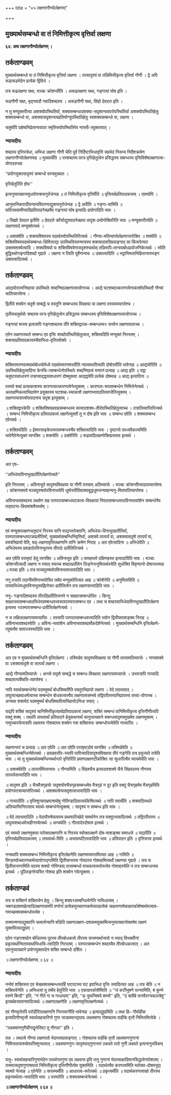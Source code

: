 +++
title = "०५ लक्षणागौण्योर्लक्षणम्"

+++


## मुख्यार्थसम्बन्धो वा तं निमित्तीकृत्य वृत्तिर्वा लक्षणा

**६४. अथ लक्षणागौण्योर्लक्षणम् ।**

## **तर्कताण्डवम्**

मुख्यार्थसम्बन्धो वा तं निमित्तीकृत्य वृत्तिर्वा लक्षणा । तत्सादृश्यं वा तन्निमित्तीकृत्य वृत्तिर्वा गौणी । द्वे अपि रूढारूढभेदेन प्रत्येकं द्विविधे ।

तत्र रूढलक्षणा यथा, मञ्चाः क्रोशन्तीति । अरूढलक्षणा यथा, गङ्गायां घोष इति ।

रूढगौणी यथा, मृद्गवादौ गवादिशब्दस्य । अरूढगौणी यथा, सिंहो देवदत्त इति ।

न तु मण्युक्तरीत्या अशक्योपस्थितिर्वा, शक्यसम्बन्धादशक्या-सदृशान्वयपरोपस्थितिर्वा अशक्योपस्थितिहेतुः शक्यसम्बन्धो वा, अशक्यासदृशान्वयप्रतियोग्युपस्थितिहेतुः स्वशक्यसम्बन्धो वा, लक्षणा ।

चतुर्ष्वपि पक्षेष्वभिप्रेतान्वयपरा स्मृतिरूपोपस्थितिरेव नास्ती-त्युक्तत्वात् ।

### **न्यायदीपः**

शब्दस्य वृत्तिस्त्रेधा, अभिधा लक्षणा गौणी चेति पूर्वं निर्दिष्टाभिधावृत्तिं सप्रभेदं निरूप्य निर्देशक्रमेण लक्षणागौण्योर्लक्षणमाह ॥ मुख्यार्थेति ॥ परशब्दस्य परत्र वृत्तिहेतुत्वेन प्रसिद्धस्य सबन्धस्य वृत्तिविशेषलक्षणात्वा-योगादरुच्या

‘‘प्रयोगयुक्तसादृश्यं सम्बन्धो वाप्यमुख्यतः ।

वृत्तिहेतुरिति ज्ञेयः’’

इत्यनुव्याख्यानसुधयोरुक्त्यनुरोधेनाह ॥ तं निमित्तीकृत्य वृत्तिर्वेति ॥ वृत्तिरर्थप्रतिपादकत्वम् । एवमग्रेपि ।

आनुमानिकपादीयन्यायविवरणाद्युक्त्यनुरोधेनाह ॥ द्वे अपीति ॥ गङ्गा-यामिति ॥ पावित्र्यसामीप्यादिप्रतिपादनेच्छयैव गङ्गायां घोष इत्यादि-प्रयोगादिति भावः ।

॥ सिह्मो देवदत्त इतीति ॥ देवदत्ते क्रौर्याद्युपपादनेच्छया तादृश-प्रयोगोक्तिरिति भावः ॥ मण्युक्तरीत्येति ॥ लक्षणावादे मण्युक्तेत्यर्थः ।

॥ अशक्येति ॥ शक्त्यविषयस्य पदार्थस्योपस्थितिरित्यर्थः । गौण्या-मतिव्याप्तेर्लक्षणान्तरोक्तिः ॥ शक्येति ॥ शक्तिविषयपदार्थसम्बन्धा-न्निमित्ताद्या उपस्थितिस्तन्मात्रस्य शक्त्यादावतिप्रसङ्गात् सा किंरूपेत्यत उक्तमशक्येत्यादि । शक्यविषयो यः शक्तिविषयेणासदृशश्चार्थस् तन्निरूपि-तान्वयबोधप्रयोजनिकेत्यर्थः । स्वेति बुद्धिस्थोगङ्गादिशब्दो गृह्यते । लक्षणा न त्विति पूर्वेणान्वयः ॥ उक्तत्वादिति ॥ भट्टाभिमताभिहितान्वयभङ्ग उक्तत्वादित्यर्थः ।

## **तर्कताण्डवम्**

आद्ययोरात्मनिष्ठाया उपस्थितेः शब्दनिष्ठलक्षणात्वायोगाच्च । आद्ये घटशब्दात्कारणत्वेनाकाशोपस्थितौ गौण्यां चातिव्याप्तेश्च ।

द्वितीये शक्येन सदृशे सम्बद्धे च वस्तुनि सम्बन्धस्य विवक्षया या लक्षणा तस्यामव्याप्तेश्च ।

तृतीयचतुर्थयोः शब्दस्य परत्र वृत्तिहेतुत्वेन प्रसिद्धस्य सम्बन्धस्य वृत्तिविशेषलक्षणात्वायोगाच्च ।

गङ्गायां मत्स्य इत्यत्रापि गङ्गाशब्दस्य तीरे शक्तिद्वारक-सम्बन्धस्य१ सत्त्वेन लक्षणापाताच्च ।

एतेन लक्षणास्थले सम्बन्ध एव वृत्तिः शाब्दोपस्थितिहेतुत्वात्, शक्तिवदिति मण्युक्तं निरस्तम् । शक्त्याप्रतिपादकत्वस्यैवाभिधा-वृत्तित्वोक्तेः ।

### **न्यायदीपः**

शक्तिस्मरणवाक्यार्थबोधयोर्मध्ये पदार्थस्मरणमस्तीति न्यायमतरीत्यापि दोषोस्तीति भावेनाह ॥ आद्ययोरिति ॥ उपस्थितिहेतुत्वादिना केनचि-त्सम्बन्धेनोपस्थितेः शब्दनिष्ठत्वं मन्वानं प्रत्याह ॥ आद्य इति ॥ यद्वा चतुष्टयसाधारणं तत्राप्याद्यद्वयसाधारणं दोषमुक्त्वा आद्यद्वयेपि प्रत्येकं दोषमाह ॥ आद्य इत्यादिना ॥

परमते शब्दं प्रत्याकाशस्य कारणत्वात्कारणत्वेनेत्युक्तम् । कारणता-रूपसम्बन्धेन निमित्तेनेत्यर्थः । अलाक्षणिकत्वाभिप्रायेण प्रयुक्तस्य घटशब्द-स्याकाशे लक्षणाभावादतिव्याप्तेरित्युक्तम् । लक्षणस्यासत्त्वोपपादनाय सदृश इत्युक्तम् ।

॥ शक्तिद्वारकेति ॥ शक्तिविषयप्रवाहसम्बन्धस्य सत्त्वादशक्य-तीरोपस्थितिहेतुत्वाच्च । तत्रातिव्याप्तिरित्यर्थः । सम्बन्धं निमित्तीकृत्य प्रतिपादकत्वं लक्षणेत्युक्तौ तु न दोष इति भावः ॥ सम्बन्ध एवेति ॥ शक्यसम्बन्ध एवेत्यर्थः ।

॥ शक्तिवदिति ॥ ईश्वरसङ्केतरूपसम्बन्धस्यैव शक्तित्वादिति भावः । दृष्टान्ते साध्यवैकल्यमिति भावेनैतेनेत्युक्तं व्यनक्ति ॥ शक्त्येति ॥ उक्तेरिति ॥ रूढ्यादिलक्षणोक्तिप्रस्ताव इत्यर्थः ।

## **तर्कताण्डवम्**

अत एव–

‘‘अभिधेयाविनाभूतप्रतीतिर्लक्षणोच्यते’’

इति निरस्तम् । अविनाभूते सादृश्यविवक्षया या गौणी तस्याम् अतिव्याप्तेः । मञ्चाः क्रोशन्तीत्यादावव्याप्तेश्च । क्रोशनसमये मञ्चपुरुषयोरविनाभावेपि धूमोस्तीतिवाक्यबुद्धधूमजन्यवह्न्यनु-मितावतिव्याप्तेश्च ।

अविनाभावशब्दस्य लक्ष्येण सह परम्परासम्बन्धघटकत्व-विवक्षायां नियतसम्बन्धरूपाविनाभावांशेन सम्बन्धेनैव तद्घटना-न्नियमांशवैयर्थ्यम् ।

### **न्यायदीपः**

एवं मण्युक्तलक्षणचतुष्टयं निरस्य यानि वाद्यन्तरोक्तानि; अभिधेया-विनाभूतप्रतीतिर्वा, परम्परासम्बन्धघटकप्रतीतिर्वा, मुख्यार्थसम्बन्धिनिवृत्तिर्वा, अशक्ये तात्पर्यं वा, अशक्यासदृशे तात्पर्यं वा, वक्त्रभिप्रायो वेति, षड्-लक्षणावृत्तिलक्षणानि तानि क्रमेण निराह ॥ अत एवेत्यादिना ॥ अभिधेयेति ॥ अभिधेयस्य प्रवाहादेरविनाभूतस्य तीरादेः प्रतीतिरित्यर्थः ।

अत एवेति परामृष्टं हेतुं व्यनक्ति ॥ अविनाभूत इति ॥ वामहस्तो दक्षिणहस्त इत्यादाविति भावः । मञ्चाः क्रोशन्तीत्यादौ लक्षणा न स्यात् स्याच्च शब्दात्प्रतीतेन लिङ्गेनानुमितार्थस्येति सुधोक्तिं विवृण्वानो दोषान्तरमाह ॥ मञ्चा इति ॥ तत्र मञ्चपुरुषयोरविनाभावाभावादिति भावः ।

ननु तत्रापि तदानीमविनाभावोस्ति तथैव मण्युक्तेरित्यत आह ॥ क्रोशेनेति ॥ अनुमिताविति ॥ तस्याभिधेयधूमाविनाभूतवह्निगोचर-प्रतीतित्वेन तत्र लक्षणसत्त्वादिति भावः ।

ननु– गङ्गादिशब्दस्य तीरादिप्रतीतिजनने न साक्षात्सम्बन्धोस्ति । किन्तु साक्षात्स्वसम्बन्धवदभिधेयसम्बन्धवत्त्वरूपपरम्परासम्बन्ध एव । तथा च शब्दस्याभिधेयाविनभूतप्रतीतिर्लक्षणा इत्यस्य १परम्परासम्बन्ध-प्रतीतिर्लक्षणेत्यर्थः ।

न च लक्षितलक्षणायामव्याप्तिः । तस्यापि परम्परासम्बन्धवत्त्वादिति भावेन द्वितीयमाशङ्क्य निराह ॥ अविनाभावशब्दस्येति ॥ अविना-भावांशेन अविनाभावशब्दार्थैकदेशेनेत्यर्थः । मुख्यार्थसम्बन्धिनि वृत्तिर्लक्षणे-त्युक्त्यैव सामञ्जस्यादिति भावः ।

## **तर्कताण्डवम्**

अत एव न मुख्यार्थसम्बन्धिनि वृत्तिर्लक्षणा । तस्मिन्नेव सादृश्यविवक्षया या गौणी तस्यामतिव्याप्तेः । नाप्यशक्ये वा २शक्यसादृशे वा तात्पर्यं लक्षणा ।

आद्ये गौण्यामतिव्याप्तेः । अन्त्ये सदृशे सम्बद्धे च सम्बन्ध-विवक्षया लक्षणायामव्याप्तेः । उभयत्रापि गाय्यादि शब्दतात्पर्येष्वति-व्याप्तेश्च ।

नापि स्वार्थसम्बन्धेनेदं पदममुमर्थं बोधयिष्यतीति वक्तुरभिप्रायो लक्षणा । वेदे तदभावात् । लघुत्वाच्छब्दधर्मत्वाच्च सम्बन्धेन बोधकत्वस्यैव लक्षणात्वसम्भवे तद्विपरीतस्याभिप्रायस्य तत्त्वा-योगाच्च । अन्यथा शक्त्येदं पदममुमर्थं बोधयिष्यतीत्यभिप्रायोऽभिधा स्यात् ।

यद्यपि शक्तिं सादृश्यं चानिमित्तीकृत्यार्थप्रतिपादकत्वं लक्षणा, शक्तिं सम्बन्धं वानिमित्तीकृत्य वृत्तिर्गौणीत्यपि वक्तुं शक्म् । तथापि लाघवार्थं प्रतिपादने हेतुकथनार्थं चानुव्याख्याने सबन्धसादृश्यमुखमेव लक्षणमुक्तम् । गामुच्चारयेत्यत्रापि लक्ष्यस्य गोशब्दस्य शक्येन गवा शक्तिरूपः सम्बन्धोस्त्येवेति नाव्याप्तिः ।

### **न्यायदीपः**

लक्षणान्तरं च प्रत्याह ॥ अत एवेति ॥ अत एवेति परामृष्टदोषं व्यनक्ति ॥ तस्मिन्नेवेति ॥ मुख्यार्थसम्बन्धिन्येवेत्यर्थः । प्रवाहवत्तीर-स्यापि पावित्र्यादिसादृश्यविवक्षया तीरं गङ्गेति तत्र प्रयुज्यते तत्रेति भावः । या तु मुख्यार्थसम्बन्धिन्यर्थान्तरे वृत्तिरिति प्रमाणलक्षणटीकोक्तिः सा सुधारीत्यैव व्याख्येयेति भावः ।

॥ अशक्येवेति ॥ तात्पर्यमित्यन्वयः ॥ गौण्यामिति ॥ सिंहश्चैत्र इत्यादावशक्ये चैत्रे सिंहपदस्य गौणस्य तात्पर्यसत्त्वादिति भावः ।

॥ सादृश्य इति ॥ चैत्रमैत्रगृहयोः सदृशयोश्चैत्रगृहसम्बन्धमेव मैत्रगृहं न दूर इति वक्तुं चैत्रगृहमेव मैत्रगृहमिति प्रयोगस्तत्राव्याप्तेरित्यर्थः । अशक्यत्वेप्यसदृशत्वाभावादिति भावः ।

॥ गाव्यादीति ॥ वृत्तिशून्यापभ्रष्टशब्देषु गोपिण्डादितात्पर्यकेष्वित्यर्थः ॥ नापि स्वार्थेति ॥ शक्यादिस्थले अतिव्याप्तिनिरासाय स्वार्थ-सम्बन्धेनेत्युक्तम् । सादृश्यं न सम्बन्ध इति भावः ।

॥ वेदे तदभावादिति ॥ वेदापौरुषेयत्वस्य प्रथमपरिच्छेदे समर्थनेन तत्र वक्तुरभावादित्यर्थः ॥ तद्विपरीतस्य ॥ लघुत्वशब्दधर्मत्वहीनस्येत्यर्थः ॥ अन्यथेति ॥ गौरवादेरदोषत्व इत्यर्थः ।

एवं स्वमते लक्षणमुक्त्वा परोक्तलक्षणानि च निरस्य स्वोक्तलक्षणे दोष-माशङ्क्य समाधत्ते ॥ यद्यपीति ॥ वृत्तिरर्थप्रतिपादकत्वम् ॥ लाघवार्थ-मिति ॥ अभावाघटितत्वादिति भावः ॥ प्रतिपादन इति ॥ वृत्तिसत्त्व इत्यर्थः ।

नन्वथापि शक्यसम्बन्धं निमित्तीकृत्य वृत्तिर्लक्षणेति लक्षणमव्याप्तमित्यत आह ॥ गामिति ॥ पिण्डस्योच्चारणकर्मत्वायोगाद्गामिति द्वितीयान्तस्य गोपदस्य गोशब्दमित्यर्थो लक्षणया गृह्यते । तत्र च द्वितीयान्तगामिति पदस्य शक्यो गोपिण्डस् तत्सम्बन्धो वाचकत्वरूपोस्त्येव गोशब्दस्येति न तत्र सम्बन्धाभाव इत्यर्थः । पुल्लिङ्गोप्यस्ति गोशब्द इति शक्येन गवेत्युक्तम् ।

## **तर्कताण्डवं**

तत्र च शक्तिर्न शक्तित्वेन हेतुः । किन्तु शक्य१सम्बन्धित्वेनेति नाभिधात्वम् । जबगडदशमाहेत्यादिलक्षणायामपि वर्णानां प्रत्येकमुच्चारणकर्मत्वात्प्रत्येकं चाक्षराणामेकाक्षरकोशेष्वर्थवत्त्वाव-गमाच्छक्यसम्बन्धोस्त्येव ।

तस्मान्मण्याद्युक्तानि चत्वार्यन्यानि षडिति लक्षणालक्षण-दशकमयुक्तमित्यनुव्याख्यानोक्तमेव लक्षणं युक्तमित्याद्यूह्यम् ।

एतेन गङ्गाशब्देन बोधितस्य पूरस्य तीरबोधकत्वे तीरस्य सप्तम्यर्थान्वयो न स्याद् विभक्तीनां प्रकृत्यर्थान्वितस्वार्थाभिधायि-त्वादिति निरस्तम् । परम्परसम्बन्धेन शब्दस्यैव तीरबोधकत्वात् । अत एवानुव्याख्याने प्रयोगयुक्तपदेन शक्ति सम्बन्धो दर्शितः ।

॥ लक्षणागौण्योर्लक्षणम् ॥ ६४ ॥

### **न्यायदीपः**

नन्वेवं शक्तिरूप एव चेच्छक्यसम्बन्धस्तर्हि घटपटस्य घट इवाभिधा वृत्तिः स्यादित्यत आह ॥ तत्र चेति ॥ न शक्तित्वेनेति ॥ अभिधायां तु तथैव हेतुरिति भावः ॥ एकाक्षरकोशेष्विति ॥ ‘‘जं कटीभूषणे पत्न्यामिति, बं कुम्भे वरुणे बिन्दौ’’ इति, ‘‘गं गीते गा च गाधायाम्’’ इति, ‘‘डः पुमान्विषये शम्भौ’’ इति, ‘‘दं क्लीबे पानवैराग्यकलत्रेषु’’ इत्यर्थवत्त्वावगमादित्यर्थः ॥ लक्षणालक्षणेति ॥ लक्षणावृत्तिलक्षणेत्यर्थः ।

एवं गौणवृत्तेरपि परोदीरितलक्षणानि निरस्यानीति भावेनाह ॥ इत्याद्यूह्यमिति ॥ तथा हि– गौर्वाहीक इत्यादिगौणवृत्तौ स्वार्थसहचारिणो गुणा जाड्यमान्द्यादयः लक्ष्यमाणा गोशब्दस्य वाहीके वृत्तौ निमित्तमित्येके ।

‘‘लक्ष्यमाणगुणैर्योगाद्वृत्तेरिष्टा तु गौणता’’ इति ।

तन्न । तथात्वे गौण्या लक्षणातो भेदाभावप्रसङ्गात् । गोशब्दस्य वाहीके वृत्तौ लक्ष्यमाणगुणानां निमित्ततायाश्चोपपत्तिशून्यत्वात् । लक्ष्यमाणगुण-सादृश्याद्गुणान्तरं लक्ष्यते ततो गुणी लक्ष्यते इत्यनानुभविकम् ।

यत्तु– स्वार्थसहचारिगुणाभेदेन परार्थगतगुणा एव लक्ष्यन्त इति तत्तु गुणानां भेदस्याक्षादिमानसिद्धत्वेनापेशलम् । तस्मात्सदृशगुणाश्रयत्वं निमित्तीकृत्य वृत्तिर्गौणीत्येव युक्तमिति । पदार्थस्यैव करणत्वमिति मतोक्त-दोषमनूद्य स्वमते नेत्याह ॥ एतेनेति ॥ सप्तम्यर्थेति ॥ आधारत्व-रूपेत्यर्थः ॥ प्रकृत्यर्थेति ॥ पदार्थकरणत्वपक्षे तीरस्य प्रकृत्यर्थत्वा-भावादिति भावः ॥ परम्परेति ॥ शक्यसम्बन्धेनेत्यर्थः ।

**॥ लक्षणागौण्योर्लक्षणम् ॥ ६४ ॥**


